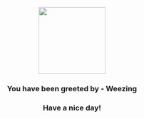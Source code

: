 <p align="center">
            <img src="https://raw.githubusercontent.com/PokeAPI/sprites/master/sprites/pokemon/110.png" width="150" height="150">
          </p>
          <h3 align="center">You have been greeted by - <b>Weezing</b></h3>
          <h3 align="center">Have a nice day!</h3>
        